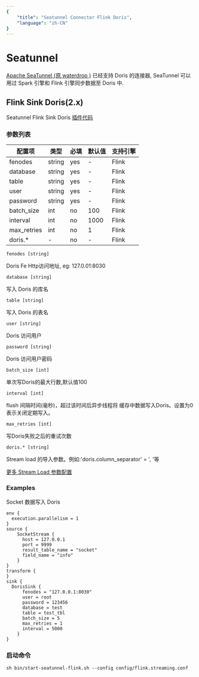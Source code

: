 ```yaml
---
{
    "title": "Seatunnel Connector Flink Doris",
    "language": "zh-CN"
}
---
```


<!--
Licensed to the Apache Software Foundation (ASF) under one
or more contributor license agreements.  See the NOTICE file
distributed with this work for additional information
regarding copyright ownership.  The ASF licenses this file
to you under the Apache License, Version 2.0 (the
"License"); you may not use this file except in compliance
with the License.  You may obtain a copy of the License at

  http://www.apache.org/licenses/LICENSE-2.0

Unless required by applicable law or agreed to in writing,
software distributed under the License is distributed on an
"AS IS" BASIS, WITHOUT WARRANTIES OR CONDITIONS OF ANY
KIND, either express or implied.  See the License for the
specific language governing permissions and limitations
under the License.
-->

# Seatunnel
[Apache SeaTunnel (原 waterdrop )](https://github.com/apache/incubator-seatunnel) 已经支持 Doris 的连接器, SeaTunnel 可以用过 Spark 引擎和 Flink 引擎同步数据至 Doris 中.

## Flink Sink Doris(2.x)
Seatunnel Flink Sink Doris [插件代码](https://github.com/apache/incubator-seatunnel/tree/dev/seatunnel-connectors/seatunnel-connector-flink-doris)
### 参数列表
| 配置项 | 类型 | 必填 | 默认值 | 支持引擎 |
| --- | --- | --- | --- | --- |
| fenodes | string | yes | - | Flink |
| database | string | yes | - | Flink  |
| table | string | yes | - | Flink  |
| user	 | string | yes | - | Flink  |
| password	 | string | yes | - | Flink  |
| batch_size	 | int | no |  100 | Flink  |
| interval	 | int | no |1000 | Flink |
| max_retries	 | int | no | 1 | Flink|
| doris.*	 | - | no | - | Flink  |

`fenodes [string]`

Doris Fe Http访问地址, eg: 127.0.01:8030

`database [string]`

写入 Doris 的库名

`table [string]`

写入 Doris 的表名

`user [string]`

Doris 访问用户

`password [string]`

Doris 访问用户密码

`batch_size [int]`

单次写Doris的最大行数,默认值100

`interval [int]`

flush 间隔时间(毫秒)，超过该时间后异步线程将 缓存中数据写入Doris。设置为0表示关闭定期写入。

`max_retries [int]`

写Doris失败之后的重试次数

`doris.* [string]`

Stream load 的导入参数。例如:'doris.column_separator' = ', '等

[更多 Stream Load 参数配置](https://doris.apache.org/zh-CN/administrator-guide/load-data/stream-load-manual.html)

### Examples
Socket 数据写入 Doris
```
env {
  execution.parallelism = 1
}
source {
    SocketStream {
      host = 127.0.0.1
      port = 9999
      result_table_name = "socket"
      field_name = "info"
    }
}
transform {
}
sink {
  DorisSink {
      fenodes = "127.0.0.1:8030"
      user = root
      password = 123456
      database = test
      table = test_tbl
      batch_size = 5
      max_retries = 1
      interval = 5000
    }
}

```
### 启动命令
```
sh bin/start-seatunnel-flink.sh --config config/flink.streaming.conf
```